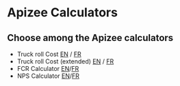---
---

# Apizee Calculators

## Choose among the Apizee calculators
- Truck roll Cost [EN]({{site.baseurl}}/truck-roll-calculator/en) / [FR]({{site.baseurl}}/truck-roll-calculator/fr)
- Truck roll Cost (extended) [EN]({{site.baseurl}}/truck-roll-calculator-extended/en) / [FR]({{site.baseurl}}/truck-roll-calculator-extended/fr)
- FCR Calculator [EN]({{site.baseurl}}/fcr-calculator/en.html)/[FR]({{site.baseurl}}/fcr-calculator/fr.html)
- NPS Calculator [EN]({{site.baseurl}}/nps-calculator/en.html)/[FR]({{site.baseurl}}/nps-calculator/fr.html)